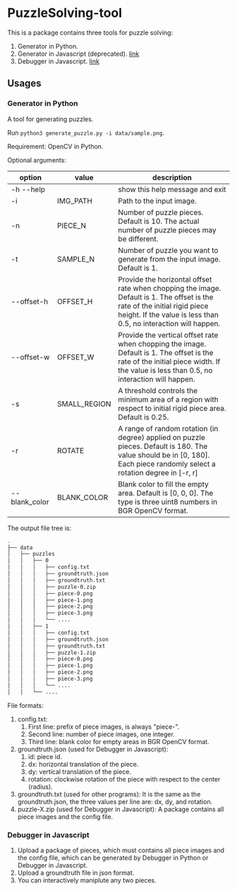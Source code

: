 # PuzzleSolving-tool

This is a package contains three tools for puzzle solving:

1. Generator in Python.
2. Generator in Javascript (deprecated). [link](https://lyqspace.github.io/PuzzleSolving-tool/generator.html)
3. Debugger in Javascript. [link](https://lyqspace.github.io/PuzzleSolving-tool/debugger.html)

## Usages

### Generator in Python

A tool for generating puzzles. 

Run `python3 generate_puzzle.py -i data/sample.png`.

Requirement: OpenCV in Python.

Optional arguments:

| option | value | description |
| ---- | ---- | ---- |
| -h --help | | show this help message and exit |
| -i | IMG_PATH | Path to the input image. |
| -n | PIECE_N | Number of puzzle pieces. Default is 10. The actual number of puzzle pieces may be different. |
| -t | SAMPLE_N | Number of puzzle you want to generate from the input image. Default is 1. |
| --offset-h | OFFSET_H | Provide the horizontal offset rate when chopping the image. Default is 1. The offset is the rate of the initial rigid piece height. If the value is less than 0.5, no interaction will happen. |
| --offset-w | OFFSET_W | Provide the vertical offset rate when chopping the image. Default is 1. The offset is the rate of the initial piece width. If the value is less than 0.5, no interaction will happen. |
| -s | SMALL_REGION | A threshold controls the minimum area of a region with respect to initial rigid piece area. Default is 0.25. |
| -r | ROTATE | A range of random rotation (in degree) applied on puzzle pieces. Default is 180. The value should be in \[0, 180\]. Each piece randomly select a rotation degree in \[-r, r\] |
| --blank_color | BLANK_COLOR | Blank color to fill the empty area. Default is \[0, 0, 0\]. The type is three uint8 numbers in BGR OpenCV format. |

The output file tree is:

```bash
.
├── data
│   ├── puzzles
│   │   ├── 0
│   │   │   ├── config.txt
│   │   │   ├── groundtruth.json
│   │   │   ├── groundtruth.txt
│   │   │   ├── puzzle-0.zip
│   │   │   ├── piece-0.png
│   │   │   ├── piece-1.png
│   │   │   ├── piece-2.png
│   │   │   ├── piece-3.png
│   │   │   └── ....
│   │   ├── 1
│   │   │   ├── config.txt
│   │   │   ├── groundtruth.json
│   │   │   ├── groundtruth.txt
│   │   │   ├── puzzle-1.zip
│   │   │   ├── piece-0.png
│   │   │   ├── piece-1.png
│   │   │   ├── piece-2.png
│   │   │   ├── piece-3.png
│   │   │   └── ....
│   │   └── ....
```

File formats:
1. config.txt:
    1. First line: prefix of piece images, is always "piece-".
    2. Second line: number of piece images, one integer.
    3. Third line: blank color for empty areas in BGR OpenCV format.
2. groundtruth.json (used for Debugger in Javascript):
    1. id: piece id.
    2. dx: horizontal translation of the piece.
    3. dy: vertical translation of the piece.
    4. rotation: clockwise rotation of the piece with respect to the center (radius).
3. groundtruth.txt (used for other programs):
  It is the same as the groundtruth.json, the three values per line are: dx, dy, and rotation.
4. puzzle-X.zip (used for Debugger in Javascript):
  A package contains all piece images and the config file. 

### Debugger in Javascript

1. Upload a package of pieces, which must contains all piece images and the config file, which can be generated by Debugger in Python or Debugger in Javascript.
2. Upload a groundtruth file in json format.
3. You can interactively maniplute any two pieces.
